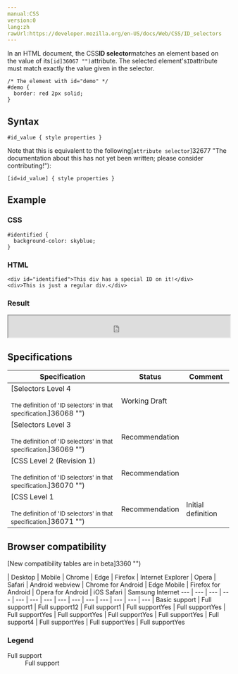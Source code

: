 ```yaml
---
manual:CSS
version:0
lang:zh
rawUrl:https://developer.mozilla.org/en-US/docs/Web/CSS/ID_selectors
---
```






In an HTML document, the CSS**ID selector**matches an element based on the value of its`[id]36067 "")`attribute. The selected element&#39;s`ID`attribute must match exactly the value given in the selector.


```
/* The element with id="demo" */
#demo {
  border: red 2px solid;
}
```

## Syntax<a name="Syntax"></a>

```
#id_value { style properties }
```


Note that this is equivalent to the following[`attribute selector`]32677 "The documentation about this has not yet been written; please consider contributing!"):


```
[id=id_value] { style properties }
```

## Example<a name="Example"></a>

### CSS<a name="CSS"></a>

```
#identified {
  background-color: skyblue;
}
```

### HTML<a name="HTML"></a>

```
<div id="identified">This div has a special ID on it!</div>
<div>This is just a regular div.</div>
```

### Result<a name="Result"></a>


<iframe src='https://mdn.mozillademos.org/en-US/docs/Web/CSS/ID_selectors$samples/Example?revision=1325427' width='100%' height='50'></iframe>



## Specifications<a name="Specifications"></a>

Specification | Status | Comment 
 ---  |  ---  |  ---  | 
[Selectors Level 4<br></br><small>The definition of &#39;ID selectors&#39; in that specification.</small>]36068 "") | Working Draft |  
[Selectors Level 3<br></br><small>The definition of &#39;ID selectors&#39; in that specification.</small>]36069 "") | Recommendation |  
[CSS Level 2 (Revision 1)<br></br><small>The definition of &#39;ID selectors&#39; in that specification.</small>]36070 "") | Recommendation |  
[CSS Level 1<br></br><small>The definition of &#39;ID selectors&#39; in that specification.</small>]36071 "") | Recommendation | Initial definition 


## Browser compatibility<a name="Browser_compatibility"></a>
[New compatibility tables are in beta<i></i>]3360 "")

 | <abbr>Desktop<i></i></abbr> | <abbr>Mobile<i></i></abbr> 
 | <abbr>Chrome<i></i></abbr> | <abbr>Edge<i></i></abbr> | <abbr>Firefox<i></i></abbr> | <abbr>Internet Explorer<i></i></abbr> | <abbr>Opera<i></i></abbr> | <abbr>Safari<i></i></abbr> | <abbr>Android webview<i></i></abbr> | <abbr>Chrome for Android<i></i></abbr> | <abbr>Edge Mobile<i></i></abbr> | <abbr>Firefox for Android<i></i></abbr> | <abbr>Opera for Android<i></i></abbr> | <abbr>iOS Safari<i></i></abbr> | <abbr>Samsung Internet<i></i></abbr> 
 ---  |  ---  |  ---  |  ---  |  ---  |  ---  |  ---  |  ---  |  ---  |  ---  |  ---  |  ---  |  ---  |  ---  | 
Basic support | <abbr>Full support</abbr>1 | <abbr>Full support</abbr>12 | <abbr>Full support</abbr>1 | <abbr>Full support</abbr>Yes | <abbr>Full support</abbr>Yes | <abbr>Full support</abbr>Yes | <abbr>Full support</abbr>Yes | <abbr>Full support</abbr>Yes | <abbr>Full support</abbr>Yes | <abbr>Full support</abbr>4 | <abbr>Full support</abbr>Yes | <abbr>Full support</abbr>Yes | <abbr>Full support</abbr>Yes 


### Legend<a name="Legend"></a>
<dl><dt id=''><abbr>Full support</abbr></dt><dd>Full support</dd></dl>



